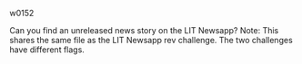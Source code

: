 w0152

Can you find an unreleased news story on the LIT Newsapp?
Note: This shares the same file as the LIT Newsapp rev challenge. The two challenges have different flags.
